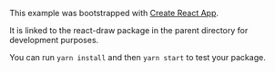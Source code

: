 This example was bootstrapped with [Create React App](https://github.com/facebook/create-react-app).

It is linked to the react-draw package in the parent directory for development purposes.

You can run `yarn install` and then `yarn start` to test your package.
